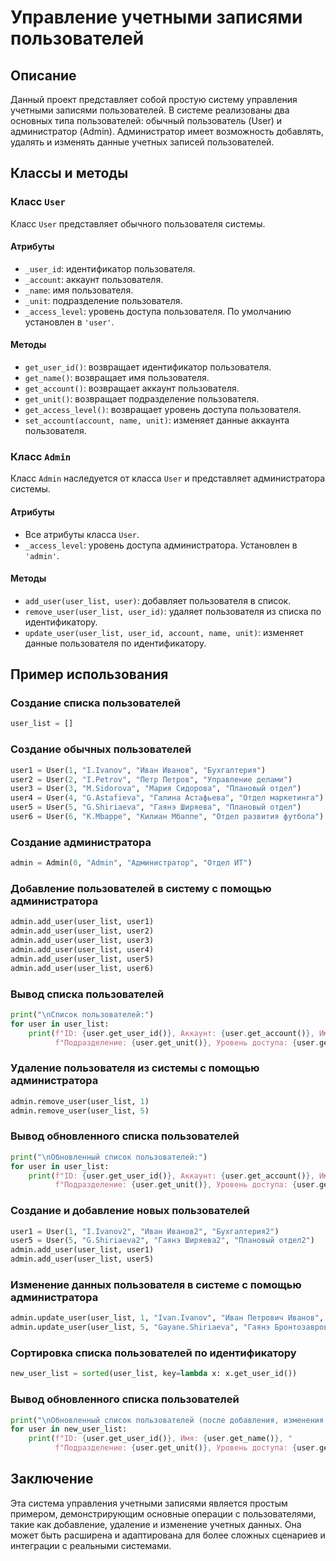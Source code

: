 # Управление учетными записями пользователей

## Описание
Данный проект представляет собой простую систему управления учетными записями пользователей. В системе реализованы два основных типа пользователей: обычный пользователь (User) и администратор (Admin). Администратор имеет возможность добавлять, удалять и изменять данные учетных записей пользователей.

## Классы и методы

### Класс `User`
Класс `User` представляет обычного пользователя системы.

#### Атрибуты
- `_user_id`: идентификатор пользователя.
- `_account`: аккаунт пользователя.
- `_name`: имя пользователя.
- `_unit`: подразделение пользователя.
- `_access_level`: уровень доступа пользователя. По умолчанию установлен в `'user'`.

#### Методы
- `get_user_id()`: возвращает идентификатор пользователя.
- `get_name()`: возвращает имя пользователя.
- `get_account()`: возвращает аккаунт пользователя.
- `get_unit()`: возвращает подразделение пользователя.
- `get_access_level()`: возвращает уровень доступа пользователя.
- `set_account(account, name, unit)`: изменяет данные аккаунта пользователя.

### Класс `Admin`
Класс `Admin` наследуется от класса `User` и представляет администратора системы.

#### Атрибуты
- Все атрибуты класса `User`.
- `_access_level`: уровень доступа администратора. Установлен в `'admin'`.

#### Методы
- `add_user(user_list, user)`: добавляет пользователя в список.
- `remove_user(user_list, user_id)`: удаляет пользователя из списка по идентификатору.
- `update_user(user_list, user_id, account, name, unit)`: изменяет данные пользователя по идентификатору.

## Пример использования

### Создание списка пользователей
```python
user_list = []
```

### Создание обычных пользователей
```python
user1 = User(1, "I.Ivanov", "Иван Иванов", "Бухгалтерия")
user2 = User(2, "I.Petrov", "Петр Петров", "Управление делами")
user3 = User(3, "M.Sidorova", "Мария Сидорова", "Плановый отдел")
user4 = User(4, "G.Astafieva", "Галина Астафьева", "Отдел маркетинга")
user5 = User(5, "G.Shiriaeva", "Гаянэ Ширяева", "Плановый отдел")
user6 = User(6, "K.Mbappe", "Килиан Мбаппе", "Отдел развития футбола")
```

### Создание администратора
```python
admin = Admin(0, "Admin", "Администратор", "Отдел ИТ")
```

### Добавление пользователей в систему с помощью администратора
```python
admin.add_user(user_list, user1)
admin.add_user(user_list, user2)
admin.add_user(user_list, user3)
admin.add_user(user_list, user4)
admin.add_user(user_list, user5)
admin.add_user(user_list, user6)
```

### Вывод списка пользователей
```python
print("\nСписок пользователей:")
for user in user_list:
    print(f"ID: {user.get_user_id()}, Аккаунт: {user.get_account()}, Имя: {user.get_name()}, "
          f"Подразделение: {user.get_unit()}, Уровень доступа: {user.get_access_level()}")
```

### Удаление пользователя из системы с помощью администратора
```python
admin.remove_user(user_list, 1)
admin.remove_user(user_list, 5)
```

### Вывод обновленного списка пользователей
```python
print("\nОбновленный список пользователей:")
for user in user_list:
    print(f"ID: {user.get_user_id()}, Аккаунт: {user.get_account()}, Имя: {user.get_name()}, "
          f"Подразделение: {user.get_unit()}, Уровень доступа: {user.get_access_level()}")
```

### Создание и добавление новых пользователей
```python
user1 = User(1, "I.Ivanov2", "Иван Иванов2", "Бухгалтерия2")
user5 = User(5, "G.Shiriaeva2", "Гаянэ Ширяева2", "Плановый отдел2")
admin.add_user(user_list, user1)
admin.add_user(user_list, user5)
```

### Изменение данных пользователя в системе с помощью администратора
```python
admin.update_user(user_list, 1, "Ivan.Ivanov", "Иван Петрович Иванов", "Централизованная бухгалтерия")
admin.update_user(user_list, 5, "Gayane.Shiriaeva", "Гаянэ Бронтозавровна Ширяева", "Планово-экономический отдел")
```

### Сортировка списка пользователей по идентификатору
```python
new_user_list = sorted(user_list, key=lambda x: x.get_user_id())
```

### Вывод обновленного списка пользователей
```python
print("\nОбновленный список пользователей (после добавления, изменения и сортировки):")
for user in new_user_list:
    print(f"ID: {user.get_user_id()}, Имя: {user.get_name()}, "
          f"Подразделение: {user.get_unit()}, Уровень доступа: {user.get_access_level()}")
```

## Заключение
Эта система управления учетными записями является простым примером, демонстрирующим основные операции с пользователями, такие как добавление, удаление и изменение учетных данных. Она может быть расширена и адаптирована для более сложных сценариев и интеграции с реальными системами.
